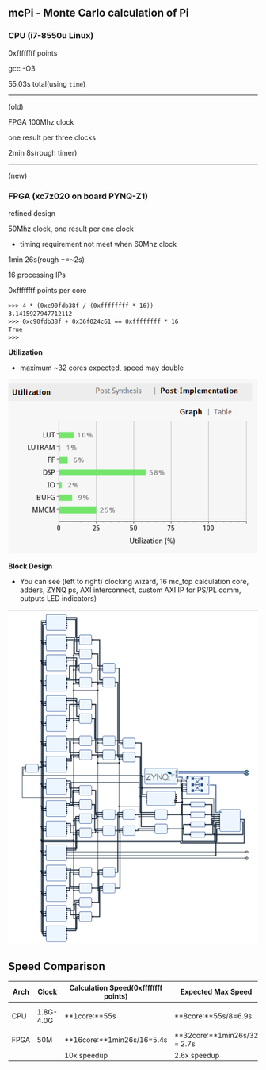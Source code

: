 ## mcPi - Monte Carlo calculation of Pi

### CPU (i7-8550u Linux)

0xffffffff points

gcc -O3

55.03s total(using `time`)

---

(old)

FPGA 100Mhz clock

one result per three clocks

2min 8s(rough timer)

---

(new)

### FPGA (xc7z020 on board PYNQ-Z1)

refined design

50Mhz clock, one result per one clock

- timing requirement not meet when 60Mhz clock

1min 26s(rough +=~2s)

16 processing IPs

0xffffffff points per core

```
>>> 4 * (0xc90fdb38f / (0xffffffff * 16))
3.1415927947712112
>>> 0xc90fdb38f + 0x36f024c61 == 0xffffffff * 16
True
>>> 

```

**Utilization**

- maximum ~32 cores expected, speed may double 

![](./src/mcpi-util.png)

**Block Design**

- You can see (left to right) clocking wizard, 16 mc_top calculation core, adders, ZYNQ ps,  AXI interconnect, custom AXI IP for PS/PL comm, outputs LED indicators)

![](./src/mcpi-bd.png)

## Speed Comparison

| Arch | Clock     | Calculation Speed(0xffffffff points) | Expected Max Speed           | Price | Power comsumption |
| ---- | --------- | ------------------------------------ | ---------------------------- | ----- | ----------------- |
| CPU  | 1.8G-4.0G | **1core:**55s                        | **8core:**55s/8=6.9s         | ~$400 | TDP 23W(Max 42W)  |
| FPGA | 50M       | **16core:**1min26s/16=5.4s           | **32core:**1min26s/32 = 2.7s | $199  | 1.62W             |
|      |           | 10x speedup                          | 2.6x speedup                 |       |                   |



